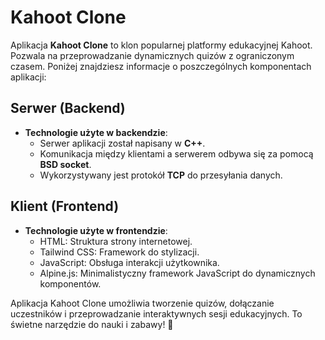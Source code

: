 
# Kahoot Clone

Aplikacja **Kahoot Clone** to klon popularnej platformy edukacyjnej Kahoot. Pozwala na przeprowadzanie dynamicznych quizów z ograniczonym czasem. Poniżej znajdziesz informacje o poszczególnych komponentach aplikacji:

## Serwer (Backend)
- **Technologie użyte w backendzie**:
  - Serwer aplikacji został napisany w **C++**.
  - Komunikacja między klientami a serwerem odbywa się za pomocą **BSD socket**.
  - Wykorzystywany jest protokół **TCP** do przesyłania danych.


## Klient (Frontend)

- **Technologie użyte w frontendzie**:
  - HTML: Struktura strony internetowej.
  - Tailwind CSS: Framework do stylizacji.
  - JavaScript: Obsługa interakcji użytkownika.
  - Alpine.js: Minimalistyczny framework JavaScript do dynamicznych komponentów.
  
Aplikacja Kahoot Clone umożliwia tworzenie quizów, dołączanie uczestników i przeprowadzanie interaktywnych sesji edukacyjnych. To świetne narzędzie do nauki i zabawy! 🚀
